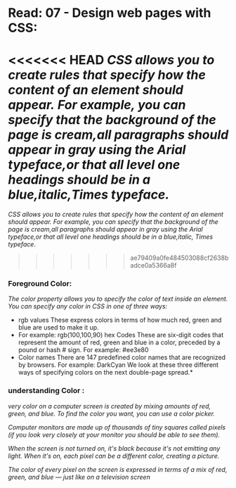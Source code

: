 # Read: 07 - Design web pages with CSS:
<<<<<<< HEAD
*CSS allows you to create rules that specify how the content of an element should appear.*
 *For example, you can specify that the background of the page is cream,all paragraphs should appear in gray using the Arial typeface,or that all level one headings should be in a blue,italic,Times typeface.*
=======
*CSS allows you to create rules that specify how the content of an element should appear.
 For example, you can specify that the background of the page is cream,all paragraphs should appear in gray using the Arial typeface,or that all level one headings should be in a blue,italic, Times typeface*.
>>>>>>> ae79409a0fe484503088cf2638badce0a5366a8f
### Foreground Color:
*The color property allows you to specify the color of text inside an element. You can specify any color in CSS in one of three ways:*
* rgb values These express colors in terms of how much red, green and blue are used to make it up.
* For example: rgb(100,100,90)
 hex Codes These are six-digit codes that represent the amount of red, green and blue in a color, preceded by a pound or hash # sign. For example: #ee3e80
* Color names There are 147 predefined color names that are recognized by browsers. For example: DarkCyan
We look at these three different ways of specifying colors on the next double-page spread.*

### understanding Color :
*very color on a computer screen is created by mixing amounts of red, green, and blue. To find the color you want, you can use a color picker.*

*Computer monitors are made up of thousands of tiny squares called pixels (if you look very closely at your monitor you should be able to see them).*

*When the screen is not turned on, it's black because it's not emitting any light. When it's on, each pixel can be a different color, creating a picture.*

*The color of every pixel on the screen is expressed in terms of a mix of red, green, and blue — just like on a television screen*
